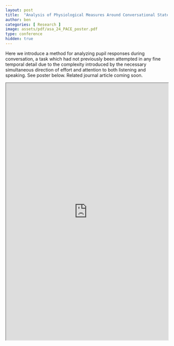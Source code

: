 ```yaml
---
layout: post
title:  "Analysis of Physiological Measures Around Conversational State Changes"
author: ben
categories: [ Research ]
image: assets/pdf/asa_24_PACE_poster.pdf
type: conference
hidden: true
---
```


Here we introduce a method for analyzing pupil responses during conversation, a task which had not previously been attempted in any fine temporal detail due to the complexity introduced by the necessary simultaneous direction of effort and attention to both listening and speaking. See poster below. Related journal article coming soon.


<iframe src="https://drive.google.com/file/d/1P35H4z2lXHVod4xCf8DKRc81MuNEClap/preview" style="width:100%;" height="800px" allow="autoplay"></iframe>